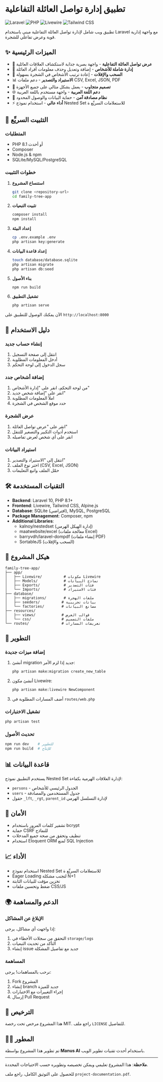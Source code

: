# تطبيق إدارة تواصل العائلة التفاعلية

![Laravel](https://img.shields.io/badge/Laravel-10.x-red.svg)
![PHP](https://img.shields.io/badge/PHP-8.1+-blue.svg)
![Livewire](https://img.shields.io/badge/Livewire-2.x-green.svg)
![Tailwind CSS](https://img.shields.io/badge/Tailwind%20CSS-3.x-blue.svg)

تطبيق ويب شامل لإدارة تواصل العائلة التفاعلية مبني باستخدام Laravel مع واجهة إدارية قوية وعرض تفاعلي للشجرة.

## ✨ الميزات الرئيسية

- 🌳 **عرض تواصل العائلة التفاعلية** - واجهة بصرية جذابة لاستكشاف العلاقات العائلية
- 👥 **إدارة شاملة للأشخاص** - إضافة وتعديل وحذف معلومات أفراد العائلة
- 🔄 **السحب والإفلات** - إعادة ترتيب الأشخاص في الشجرة بسهولة
- 📊 **الاستيراد والتصدير** - دعم ملفات CSV, Excel, JSON, PDF
- 🎨 **تصميم متجاوب** - يعمل بشكل مثالي على جميع الأجهزة
- 🌐 **دعم اللغة العربية** - واجهة مستخدم باللغة العربية
- 🔐 **نظام مصادقة آمن** - حماية البيانات والوصول المحدود
- ⚡ **أداء عالي** - استخدام نموذج Nested Set للاستعلامات السريِّع ة

## 🚀 التثبيت السريِّع 

### المتطلبات

- PHP 8.1 أو أحدث
- Composer
- Node.js & npm
- SQLite/MySQL/PostgreSQL

### خطوات التثبيت

1. **استنساخ المشروع**
   ```bash
   git clone <repository-url>
   cd family-tree-app
   ```

2. **تثبيت التبعيات**
   ```bash
   composer install
   npm install
   ```

3. **إعداد البيئة**
   ```bash
   cp .env.example .env
   php artisan key:generate
   ```

4. **إعداد قاعدة البيانات**
   ```bash
   touch database/database.sqlite
   php artisan migrate
   php artisan db:seed
   ```

5. **بناء الأصول**
   ```bash
   npm run build
   ```

6. **تشغيل التطبيق**
   ```bash
   php artisan serve
   ```

الآن يمكنك الوصول للتطبيق على `http://localhost:8000`

## 📖 دليل الاستخدام

### إنشاء حساب جديد

1. انتقل إلى صفحة التسجيل
2. أدخل المعلومات المطلوبة
3. سجل الدخول إلى لوحة التحكم

### إضافة أشخاص جدد

1. من لوحة التحكم، انقر على "إدارة الأشخاص"
2. انقر على "إضافة شخص جديد"
3. املأ المعلومات المطلوبة
4. حدد موقع الشخص في الشجرة

### عرض الشجرة

1. انقر على "عرض تواصل العائلة"
2. استخدم أدوات التكبير والتصغير للتنقل
3. انقر على أي شخص لعرض تفاصيله

### استيراد البيانات

1. انتقل إلى "الاستيراد والتصدير"
2. اختر نوع الملف (CSV, Excel, JSON)
3. حمّل الملف واتبع التعليمات

## 🛠️ التقنيات المستخدمة

- **Backend**: Laravel 10, PHP 8.1+
- **Frontend**: Livewire, Tailwind CSS, Alpine.js
- **Database**: SQLite (افتراضي), MySQL, PostgreSQL
- **Package Management**: Composer, npm
- **Additional Libraries**: 
  - kalnoy/nestedset (إدارة الهيكل الهرمي)
  - maatwebsite/excel (معالجة ملفات Excel)
  - barryvdh/laravel-dompdf (إنشاء ملفات PDF)
  - SortableJS (السحب والإفلات)

## 📁 هيكل المشروع

```
family-tree-app/
├── app/
│   ├── Livewire/          # مكونات Livewire
│   ├── Models/            # نماذج البيانات
│   ├── Exports/           # فئات التصدير
│   └── Imports/           # فئات الاستيراد
├── database/
│   ├── migrations/        # ملفات الهجرة
│   ├── seeders/          # بيانات تجريبية
│   └── factories/        # مصانع البيانات
├── resources/
│   ├── views/            # قوالب العرض
│   └── css/              # ملفات التصميم
└── routes/               # تعريفات المسارات
```

## 🔧 التطوير

### إضافة ميزات جديدة

1. أنشئ migration جديد إذا لزم الأمر:
   ```bash
   php artisan make:migration create_new_table
   ```

2. أنشئ مكون Livewire:
   ```bash
   php artisan make:livewire NewComponent
   ```

3. أضف المسارات المطلوبة في `routes/web.php`

### تشغيل الاختبارات

```bash
php artisan test
```

### تحديث الأصول

```bash
npm run dev    # للتطوير
npm run build  # للإنتاج
```

## 📊 قاعدة البيانات

يستخدم التطبيق نموذج Nested Set لإدارة العلاقات الهرمية بكفاءة:

- `persons` - الجدول الرئيسي للأشخاص
- `users` - جدول المستخدمين والمصادقة
- حقول `_lft`, `_rgt`, `parent_id` لإدارة التسلسل الهرمي

## 🔐 الأمان

- تشفير كلمات المرور باستخدام bcrypt
- حماية CSRF للنماذج
- تنظيف وتحقق من صحة جميع المدخلات
- استخدام Eloquent ORM لمنع SQL Injection

## 📈 الأداء

- استخدام نموذج Nested Set للاستعلامات السريِّع ة
- Eager Loading لتجنب مشكلة N+1
- تخزين مؤقت للبيانات الثابتة
- ضغط وتحسين ملفات CSS/JS

## 🌍 الدعم والمساهمة

### الإبلاغ عن المشاكل

إذا واجهت أي مشاكل، يرجى:
1. التحقق من سجلات الأخطاء في `storage/logs`
2. التأكد من تحديث التبعيات
3. إنشاء issue جديد مع تفاصيل المشكلة

### المساهمة

نرحب بالمساهمات! يرجى:
1. Fork المشروع
2. إنشاء branch جديد للميزة
3. إجراء التغييرات مع الاختبارات
4. إرسال Pull Request

## 📄 الترخيص

هذا المشروع مرخص تحت رخصة MIT. راجع ملف `LICENSE` للتفاصيل.

## 👨‍💻 المطور

تم تطوير هذا المشروع بواسطة **Manus AI** باستخدام أحدث تقنيات تطوير الويب.

---

**ملاحظة**: هذا المشروع تعليمي ويمكن تخصيصه وتطويره حسب الاحتياجات المحددة.

للحصول على التوثيق الكامل، راجع ملف `project-documentation.pdf`.

